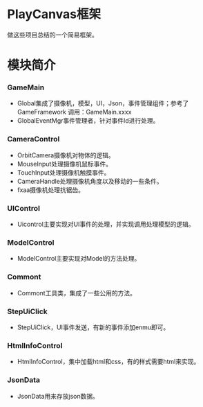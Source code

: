 # PlayCanvas框架
做这些项目总结的一个简易框架。
# 模块简介
### GameMain
- Global集成了摄像机，模型，UI，Json，事件管理组件；参考了GameFramework 调用：GameMain.xxxx
- GlobalEventMgr事件管理者，针对事件Id进行处理。
### CameraControl
- OrbitCamera摄像机对物体的逻辑。
- MouseInput处理摄像机鼠标事件。
- TouchInput处理摄像机触摸事件。
- CameraHandle处理摄像机角度以及移动的一些条件。
- fxaa摄像机处理抗锯齿。
### UIControl
- Uicontrol主要实现对UI事件的处理，并实现调用处理模型的逻辑。
### ModelControl
- ModelControl主要实现对Model的方法处理。
### Commont
- Commont工具类，集成了一些公用的方法。
### StepUiClick
- StepUiClick，UI事件发送，有新的事件添加enmu即可。
### HtmlInfoControl
- HtmlInfoControl，集中加载html和css，有的样式需要html来实现。
### JsonData
- JsonData用来存放json数据。
